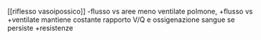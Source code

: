 [[riflesso vasoipossico]]
-flusso vs aree meno ventilate polmone, +flusso vs +ventilate
mantiene costante rapporto V/Q e ossigenazione sangue
se persiste +resistenze